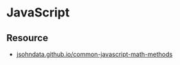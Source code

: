 # JavaScript

## Resource
* [jsohndata.github.io/common-javascript-math-methods](https://jsohndata.github.io/common-javascript-math-methods/)